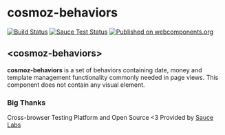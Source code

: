 cosmoz-behaviors
=================

[![Build Status](https://travis-ci.org/Neovici/cosmoz-behaviors.svg?branch=master)](https://travis-ci.org/Neovici/cosmoz-behaviors)
[![Sauce Test Status](https://saucelabs.com/buildstatus/nomego)](https://saucelabs.com/u/nomego)
[![Published on webcomponents.org](https://img.shields.io/badge/webcomponents.org-published-blue.svg)](https://www.webcomponents.org/element/Neovici/cosmoz-behaviors)

## &lt;cosmoz-behaviors&gt;

**cosmoz-behaviors** is a set of behaviors containing date, money and template
management functionality commonly needed in page views. This component does
not contain any visual element.

### Big Thanks

Cross-browser Testing Platform and Open Source <3 Provided by [Sauce Labs][sauce_homepage]

[sauce_homepage]: https://saucelabs.com
